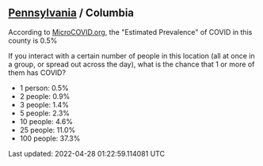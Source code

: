 
## [Pennsylvania](/united-states/pennsylvania) / Columbia

According to [MicroCOVID.org](http://microcovid.org),
the "Estimated Prevalence" of COVID in this county is 0.5%

If you interact with a certain number of people in this location
(all at once in a group, or spread out across the day), what is the chance that
1 or more of them has COVID?

- 1 person: 0.5%
- 2 people: 0.9%
- 3 people: 1.4%
- 5 people: 2.3%
- 10 people: 4.6%
- 25 people: 11.0%
- 100 people: 37.3%

Last updated: 2022-04-28 01:22:59.114081 UTC
